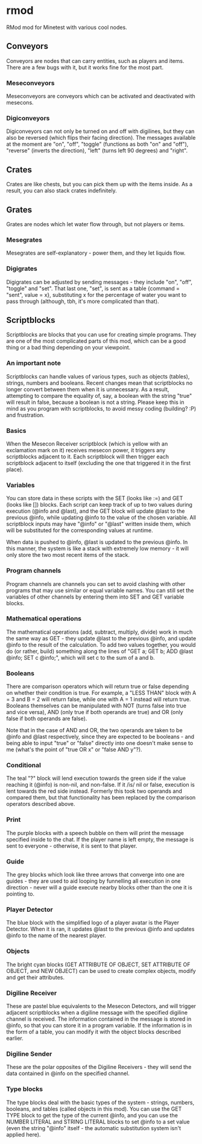 # rmod
RMod mod for Minetest with various cool nodes.

## Conveyors

Conveyors are nodes that can carry entities, such as players and items. There are a few bugs with it, but it works fine for the most part.

### Meseconveyors

Meseconveyors are conveyors which can be activated and deactivated with mesecons.

### Digiconveyors

Digiconveyors can not only be turned on and off with digilines, but they can also be reversed (which flips their facing direction). The messages available at the moment are "on", "off", "toggle" (functions as both "on" and "off"), "reverse" (inverts the direction), "left" (turns left 90 degrees) and "right".

## Crates

Crates are like chests, but you can pick them up with the items inside. As a result, you can also stack crates indefinitely.

## Grates

Grates are nodes which let water flow through, but not players or items.

### Mesegrates

Mesegrates are self-explanatory - power them, and they let liquids flow.

### Digigrates

Digigrates can be adjusted by sending messages - they include "on", "off", "toggle" and "set". That last one, "set", is sent as a table {command = "sent", value = x}, substituting x for the percentage of water you want to pass through (although, tbh, it's more complicated than that).

## Scriptblocks

Scriptblocks are blocks that you can use for creating simple programs. They are one of the most complicated parts of this mod, which can be a good thing or a bad thing depending on your viewpoint.

### An important note

Scriptblocks can handle values of various types, such as objects (tables), strings, numbers and booleans. Recent changes mean that scriptblocks no longer convert between them when it is unnecessary. As a result, attempting to compare the equality of, say, a boolean with the string "true" will result in false, because a boolean is not a string. Please keep this in mind as you program with scriptblocks, to avoid messy coding (building? :P) and frustration.

### Basics

When the Mesecon Receiver scriptblock (which is yellow with an exclamation mark on it) receives mesecon power, it triggers any scriptblocks adjacent to it. Each scriptblock will then trigger each scriptblock adjacent to itself (excluding the one that triggered it in the first place).

### Variables

You can store data in these scripts with the SET (looks like :=) and GET (looks like []) blocks. Each script can keep track of up to two values during execution (@info and @last), and the GET block will update @last to the previous @info, while updating @info to the value of the chosen variable. All scriptblock inputs may have "@info" or "@last" written inside them, which will be substituted for the corresponding values at runtime.

When data is pushed to @info, @last is updated to the previous @info. In this manner, the system is like a stack with extremely low memory - it will only store the two most recent items of the stack.

### Program channels

Program channels are channels you can set to avoid clashing with other programs that may use similar or equal variable names. You can still set the variables of other channels by entering them into SET and GET variable blocks.

### Mathematical operations

The mathematical operations (add, subtract, multiply, divide) work in much the same way as GET - they update @last to the previous @info, and update @info to the result of the calculation. To add two values together, you would do (or rather, build) something along the lines of "GET a; GET b; ADD @last @info; SET c @info;", which will set c to the sum of a and b.

### Booleans

There are comparison operators which will return true or false depending on whether their condition is true. For example, a "LESS THAN" block with A = 3 and B = 2 will return false, while one with A = 1 instead will return true. Booleans themselves can be manipulated with NOT (turns false into true and vice versa), AND (only true if both operands are true) and OR (only false if both operands are false).

Note that in the case of AND and OR, the two operands are taken to be @info and @last respectively, since they are expected to be booleans - and being able to input "true" or "false" directly into one doesn't make sense to me (what's the point of "true OR x" or "false AND y"?).

### Conditional

The teal "?" block will lend execution towards the green side if the value reaching it (@info) is non-nil, and non-false. If it /is/ nil or false, execution is lent towards the red side instead. Formerly this took two operands and compared them, but that functionality has been replaced by the comparison operators described above.

### Print

The purple blocks with a speech bubble on them will print the message specified inside to the chat. If the player name is left empty, the message is sent to everyone - otherwise, it is sent to that player.

### Guide

The grey blocks which look like three arrows that converge into one are guides - they are used to aid looping by funnelling all execution in one direction - never will a guide execute nearby blocks other than the one it is pointing to.

### Player Detector

The blue block with the simplified logo of a player avatar is the Player Detector. When it is ran, it updates @last to the previous @info and updates @info to the name of the nearest player.

### Objects

The bright cyan blocks (GET ATTRIBUTE OF OBJECT, SET ATTRIBUTE OF OBJECT, and NEW OBJECT) can be used to create complex objects, modify and get their attributes.

### Digiline Receiver

These are pastel blue equivalents to the Mesecon Detectors, and will trigger adjacent scriptblocks when a digiline message with the specified digiline channel is received. The information contained in the message is stored in @info, so that you can store it in a program variable. If the information is in the form of a table, you can modify it with the object blocks described earlier.

### Digiline Sender

These are the polar opposites of the Digiline Receivers - they will send the data contained in @info on the specified channel.

### Type blocks

The type blocks deal with the basic types of the system - strings, numbers, booleans, and tables (called objects in this mod). You can use the GET TYPE block to get the type of the current @info, and you can use the NUMBER LITERAL and STRING LITERAL blocks to set @info to a set value (even the string "@info" itself - the automatic substitution system isn't applied here).
